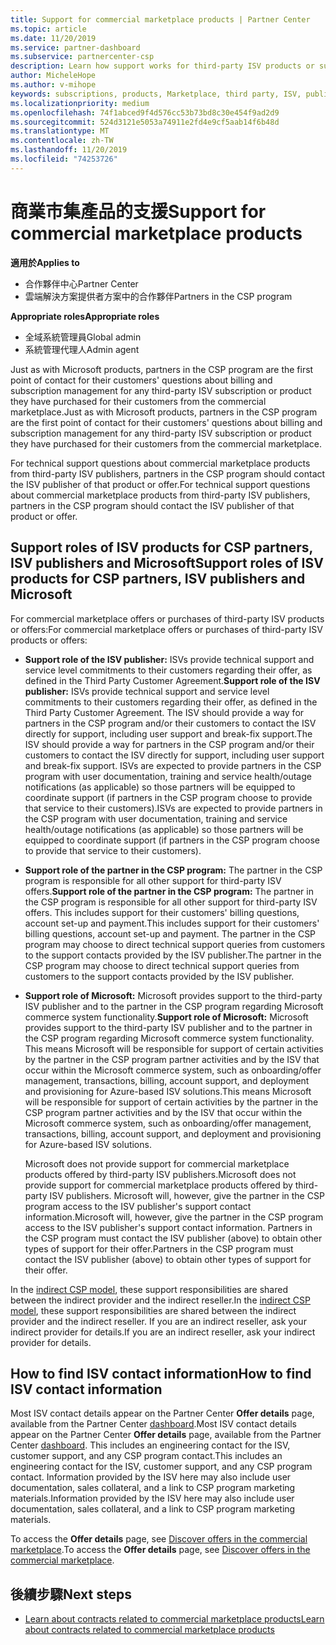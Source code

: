 ```yaml
---
title: Support for commercial marketplace products | Partner Center
ms.topic: article
ms.date: 11/20/2019
ms.service: partner-dashboard
ms.subservice: partnercenter-csp
description: Learn how support works for third-party ISV products or subscriptions purchased from the commercial marketplace by partners in the CSP program.
author: MicheleHope
ms.author: v-mihope
keywords: subscriptions, products, Marketplace, third party, ISV, publisher, support, CSP
ms.localizationpriority: medium
ms.openlocfilehash: 74f1abced9f4d576cc53b73bd8c30e454f9ad2d9
ms.sourcegitcommit: 524d3121e5053a74911e2fd4e9cf5aab14f6b48d
ms.translationtype: MT
ms.contentlocale: zh-TW
ms.lasthandoff: 11/20/2019
ms.locfileid: "74253726"
---
```

# <a name="support-for-commercial-marketplace-products"></a><span data-ttu-id="e346a-104">商業市集產品的支援</span><span class="sxs-lookup"><span data-stu-id="e346a-104">Support for commercial marketplace products</span></span>

<span data-ttu-id="e346a-105">**適用於**</span><span class="sxs-lookup"><span data-stu-id="e346a-105">**Applies to**</span></span>

- <span data-ttu-id="e346a-106">合作夥伴中心</span><span class="sxs-lookup"><span data-stu-id="e346a-106">Partner Center</span></span>
- <span data-ttu-id="e346a-107">雲端解決方案提供者方案中的合作夥伴</span><span class="sxs-lookup"><span data-stu-id="e346a-107">Partners in the CSP program</span></span>

<span data-ttu-id="e346a-108">**Appropriate roles**</span><span class="sxs-lookup"><span data-stu-id="e346a-108">**Appropriate roles**</span></span>

- <span data-ttu-id="e346a-109">全域系統管理員</span><span class="sxs-lookup"><span data-stu-id="e346a-109">Global admin</span></span>
- <span data-ttu-id="e346a-110">系統管理代理人</span><span class="sxs-lookup"><span data-stu-id="e346a-110">Admin agent</span></span>

<span data-ttu-id="e346a-111">Just as with Microsoft products, partners in the CSP program are the first point of contact for their customers' questions about billing and subscription management for any third-party ISV subscription or product they have purchased for their customers from the commercial marketplace.</span><span class="sxs-lookup"><span data-stu-id="e346a-111">Just as with Microsoft products, partners in the CSP program are the first point of contact for their customers' questions about billing and subscription management for any third-party ISV subscription or product they have purchased for their customers from the commercial marketplace.</span></span>

<span data-ttu-id="e346a-112">For technical support questions about commercial marketplace products from third-party ISV publishers, partners in the CSP program should contact the ISV publisher of that product or offer.</span><span class="sxs-lookup"><span data-stu-id="e346a-112">For technical support questions about commercial marketplace products from third-party ISV publishers, partners in the CSP program should contact the ISV publisher of that product or offer.</span></span>

## <a name="support-roles-of-isv-products-for-csp-partners-isv-publishers-and-microsoft"></a><span data-ttu-id="e346a-113">Support roles of ISV products for CSP partners, ISV publishers and Microsoft</span><span class="sxs-lookup"><span data-stu-id="e346a-113">Support roles of ISV products for CSP partners, ISV publishers and Microsoft</span></span>

<span data-ttu-id="e346a-114">For commercial marketplace offers or purchases of third-party ISV products or offers:</span><span class="sxs-lookup"><span data-stu-id="e346a-114">For commercial marketplace offers or purchases of third-party ISV products or offers:</span></span>

- <span data-ttu-id="e346a-115">**Support role of the ISV publisher:** ISVs provide technical support and service level commitments to their customers regarding their offer, as defined in the Third Party Customer Agreement.</span><span class="sxs-lookup"><span data-stu-id="e346a-115">**Support role of the ISV publisher:** ISVs provide technical support and service level commitments to their customers regarding their offer, as defined in the Third Party Customer Agreement.</span></span> <span data-ttu-id="e346a-116">The ISV should provide a way for partners in the CSP program and/or their customers to contact the ISV directly for support, including user support and break-fix support.</span><span class="sxs-lookup"><span data-stu-id="e346a-116">The ISV should provide a way for partners in the CSP program and/or their customers to contact the ISV directly for support, including user support and break-fix support.</span></span> <span data-ttu-id="e346a-117">ISVs are expected to provide partners in the CSP program with user documentation, training and service health/outage notifications (as applicable) so those partners will be equipped to coordinate support (if partners in the CSP program choose to provide that service to their customers).</span><span class="sxs-lookup"><span data-stu-id="e346a-117">ISVs are expected to provide partners in the CSP program with user documentation, training and service health/outage notifications (as applicable) so those partners will be equipped to coordinate support (if partners in the CSP program choose to provide that service to their customers).</span></span>

- <span data-ttu-id="e346a-118">**Support role of the partner in the CSP program:** The partner in the CSP program is responsible for all other support for third-party ISV offers.</span><span class="sxs-lookup"><span data-stu-id="e346a-118">**Support role of the partner in the CSP program:** The partner in the CSP program is responsible for all other support for third-party ISV offers.</span></span> <span data-ttu-id="e346a-119">This includes support for their customers' billing questions, account set-up and payment.</span><span class="sxs-lookup"><span data-stu-id="e346a-119">This includes support for their customers' billing questions, account set-up and payment.</span></span> <span data-ttu-id="e346a-120">The partner in the CSP program may choose to direct technical support queries from customers to the support contacts provided by the ISV publisher.</span><span class="sxs-lookup"><span data-stu-id="e346a-120">The partner in the CSP program may choose to direct technical support queries from customers to the support contacts provided by the ISV publisher.</span></span>

- <span data-ttu-id="e346a-121">**Support role of Microsoft:** Microsoft provides support to the third-party ISV publisher and to the partner in the CSP program regarding Microsoft commerce system functionality.</span><span class="sxs-lookup"><span data-stu-id="e346a-121">**Support role of Microsoft:** Microsoft provides support to the third-party ISV publisher and to the partner in the CSP program regarding Microsoft commerce system functionality.</span></span> <span data-ttu-id="e346a-122">This means Microsoft will be responsible for support of certain activities by the partner in the CSP program partner activities and by the ISV that occur within the Microsoft commerce system, such as onboarding/offer management, transactions, billing, account support, and deployment and provisioning for Azure-based ISV solutions.</span><span class="sxs-lookup"><span data-stu-id="e346a-122">This means Microsoft will be responsible for support of certain activities by the partner in the CSP program partner activities and by the ISV that occur within the Microsoft commerce system, such as onboarding/offer management, transactions, billing, account support, and deployment and provisioning for Azure-based ISV solutions.</span></span>

    <span data-ttu-id="e346a-123">Microsoft does not provide support for commercial marketplace products offered by third-party ISV publishers.</span><span class="sxs-lookup"><span data-stu-id="e346a-123">Microsoft does not provide support for commercial marketplace products offered by third-party ISV publishers.</span></span> <span data-ttu-id="e346a-124">Microsoft will, however, give the partner in the  CSP program access to the ISV publisher's support contact information.</span><span class="sxs-lookup"><span data-stu-id="e346a-124">Microsoft will, however, give the partner in the  CSP program access to the ISV publisher's support contact information.</span></span> <span data-ttu-id="e346a-125">Partners in the CSP program must contact the ISV publisher (above) to obtain other types of support for their offer.</span><span class="sxs-lookup"><span data-stu-id="e346a-125">Partners in the CSP program must contact the ISV publisher (above) to obtain other types of support for their offer.</span></span>

<span data-ttu-id="e346a-126">In the [indirect CSP model](csp-overview.md#indirect-model), these support responsibilities are shared between the indirect provider and the indirect reseller.</span><span class="sxs-lookup"><span data-stu-id="e346a-126">In the [indirect CSP model](csp-overview.md#indirect-model), these support responsibilities are shared between the indirect provider and the indirect reseller.</span></span> <span data-ttu-id="e346a-127">If you are an indirect reseller, ask your indirect provider for details.</span><span class="sxs-lookup"><span data-stu-id="e346a-127">If you are an indirect reseller, ask your indirect provider for details.</span></span>

## <a name="how-to-find-isv-contact-information"></a><span data-ttu-id="e346a-128">How to find ISV contact information</span><span class="sxs-lookup"><span data-stu-id="e346a-128">How to find ISV contact information</span></span>

<span data-ttu-id="e346a-129">Most ISV contact details appear on the Partner Center **Offer details** page, available from the Partner Center [dashboard](https://partner.microsoft.com/dashboard).</span><span class="sxs-lookup"><span data-stu-id="e346a-129">Most ISV contact details appear on the Partner Center **Offer details** page, available from the Partner Center [dashboard](https://partner.microsoft.com/dashboard).</span></span> <span data-ttu-id="e346a-130">This includes an engineering contact for the ISV, customer support, and any CSP program contact.</span><span class="sxs-lookup"><span data-stu-id="e346a-130">This includes an engineering contact for the ISV, customer support, and any CSP program contact.</span></span> <span data-ttu-id="e346a-131">Information provided by the ISV here may also include user documentation, sales collateral, and a link to CSP program marketing materials.</span><span class="sxs-lookup"><span data-stu-id="e346a-131">Information provided by the ISV here may also include user documentation, sales collateral, and a link to CSP program marketing materials.</span></span>

<span data-ttu-id="e346a-132">To access the **Offer details** page, see [Discover offers in the commercial marketplace](csp-commercial-marketplace-discover.md#view-marketplace-offers-in-partner-center).</span><span class="sxs-lookup"><span data-stu-id="e346a-132">To access the **Offer details** page, see [Discover offers in the commercial marketplace](csp-commercial-marketplace-discover.md#view-marketplace-offers-in-partner-center).</span></span>

## <a name="next-steps"></a><span data-ttu-id="e346a-133">後續步驟</span><span class="sxs-lookup"><span data-stu-id="e346a-133">Next steps</span></span>

- [<span data-ttu-id="e346a-134">Learn about contracts related to commercial marketplace products</span><span class="sxs-lookup"><span data-stu-id="e346a-134">Learn about contracts related to commercial marketplace products</span></span>](csp-commercial-marketplace-contracting.md)
